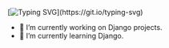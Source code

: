 [![Typing SVG](https://readme-typing-svg.herokuapp.com?color=238818&center=true&vCenter=true&lines=Hello+There;CSIT+Student;Learner;Nice+to+meet+you!!!)](https://git.io/typing-svg)


- 🔭 I’m currently working on Django projects.
- 🌱 I’m currently learning Django.

